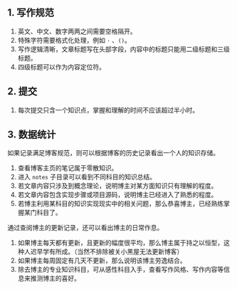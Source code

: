## 1. 写作规范

1. 英文、中文、数字两两之间需要空格隔开。
2. 特殊字符需要格式化处理，例如 `·` 、`()`。 
3. 写作逻辑清晰，文章标题写在头部字段，内容中的标题只能用二级标题和三级标题。
4. 四级标题可以作为内容定位符。

## 2. 提交

1. 每次提交只含一个知识点，掌握和理解的时间不应该超过半小时。

## 3. 数据统计

如果记录满足博客规范，则可以根据博客的历史记录看出一个人的知识存储。

1. 查看博客主页的笔记属于零散知识。
2. 进入 `notes` 子目录可以看到不同科目的知识总结。
3. 若文章内容只涉及到概念理论，说明博主对某方面知识只有理解的程度。
4. 若文章内容包含实现步骤或项目源码，说明博主已经进入了熟悉的程度。
5. 若博主利用某科目的知识实现现实中的相关问题，那么恭喜博主，已经熟练掌握某门科目了。

通过查阅博主的更新记录，还可以看出博主的日常作息。

1. 如果博主每天都有更新，且更新的幅度很平均，那么博主属于持之以恒型，这种人迟早学有所成。（当然不排除被关小黑屋无法更新博客）
2. 如果博主每周固定有几天不更新，那么说明该博主劳逸结合。
3. 除去博主的专业知识科目，可从感性科目入手，查看写作风格、写作内容等信息来推测博主的喜好。